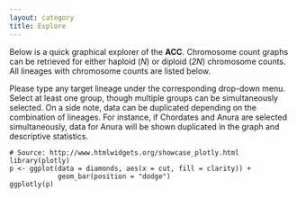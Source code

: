 ```yaml
---
layout: category
title: Explore
---
```


Below is a quick graphical explorer of the **ACC**. Chromosome count graphs can be retrieved for either haploid (*N*) or diploid (*2N*) chromosome counts. All lineages with chromosome counts are listed below.

Please type any target lineage under the corresponding drop-down menu. Select at least one group, though multiple groups can be simultaneously selected. On a side note, data can be duplicated depending on the combination of lineages. For instance, if Chordates and Anura are selected simultaneously, data for Anura will be shown duplicated in the graph and descriptive statistics.


```{r}
# Source: http://www.htmlwidgets.org/showcase_plotly.html
library(plotly)
p <- ggplot(data = diamonds, aes(x = cut, fill = clarity)) +
            geom_bar(position = "dodge")
ggplotly(p)
```

